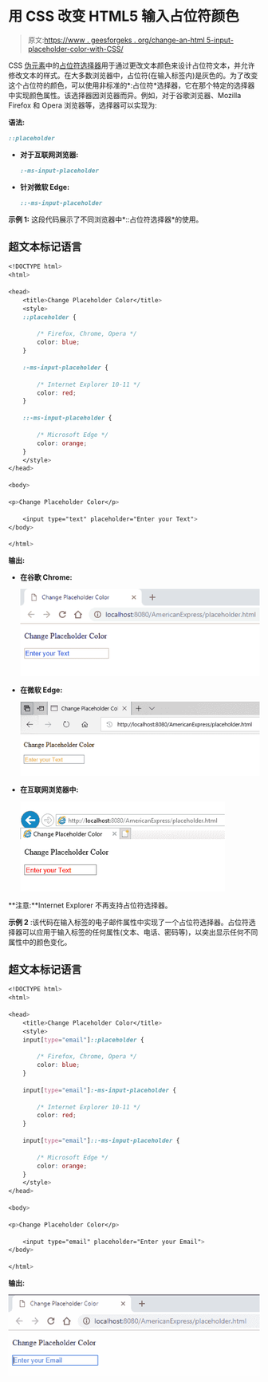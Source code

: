 # 用 CSS 改变 HTML5 输入占位符颜色

> 原文:[https://www . geesforgeks . org/change-an-html 5-input-placeholder-color-with-CSS/](https://www.geeksforgeeks.org/change-an-html5-input-placeholder-color-with-css/)

CSS [伪元素](https://www.geeksforgeeks.org/css-pseudo-elements/)中的[占位符选择器](https://www.geeksforgeeks.org/css-placeholder-selector/)用于通过更改文本颜色来设计占位符文本，并允许修改文本的样式。在大多数浏览器中，占位符(在输入标签内)是灰色的。为了改变这个占位符的颜色，可以使用非标准的*:占位符*选择器，它在那个特定的选择器中实现颜色属性。该选择器因浏览器而异。例如，对于谷歌浏览器、Mozilla Firefox 和 Opera 浏览器等，选择器可以实现为:

**语法:**

```css
::placeholder
```

*   **对于互联网浏览器:**

    ```css
    :-ms-input-placeholder
    ```

*   **针对微软 Edge:**

    ```css
    ::-ms-input-placeholder
    ```

**示例 1:** 这段代码展示了不同浏览器中*::占位符选择器*的使用。

## 超文本标记语言

```css
<!DOCTYPE html>
<html>

<head>
    <title>Change Placeholder Color</title>
    <style>
    ::placeholder {

        /* Firefox, Chrome, Opera */
        color: blue;
    }

    :-ms-input-placeholder {

        /* Internet Explorer 10-11 */
        color: red;
    }

    ::-ms-input-placeholder {

        /* Microsoft Edge */
        color: orange;
    }
    </style>
</head>

<body>

<p>Change Placeholder Color</p>

    <input type="text" placeholder="Enter your Text">
</body>

</html>
```

**输出:**

*   **在谷歌 Chrome:**

    ![chrome](img/3ff24f6104e6fd067d5cdfdb20edcef2.png)

*   **在微软 Edge:**

    ![edge](img/710270a0906931cd3ea2307a1abd8e36.png)

*   **在互联网浏览器中:**

    ![explorer](img/aa644475c6c00a47408c965937bc9dc0.png)

**注意:**Internet Explorer 不再支持占位符选择器。

**示例 2** :该代码在输入标签的电子邮件属性中实现了一个占位符选择器。占位符选择器可以应用于输入标签的任何属性(文本、电话、密码等)，以突出显示任何不同属性中的颜色变化。

## 超文本标记语言

```css
<!DOCTYPE html>
<html>

<head>
    <title>Change Placeholder Color</title>
    <style>
    input[type="email"]::placeholder {

        /* Firefox, Chrome, Opera */
        color: blue;
    }

    input[type="email"]:-ms-input-placeholder {

        /* Internet Explorer 10-11 */
        color: red;
    }

    input[type="email"]::-ms-input-placeholder {

        /* Microsoft Edge */
        color: orange;
    }
    </style>
</head>

<body>

<p>Change Placeholder Color</p>

    <input type="email" placeholder="Enter your Email">
</body>

</html>
```

**输出:**

![emailcolor](img/b57b873e4e81a36f45795b02a0530e79.png)